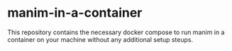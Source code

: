 # manim-in-a-container
This repository contains the necessary docker compose to run manim in a container on your machine without any additional setup steups.
